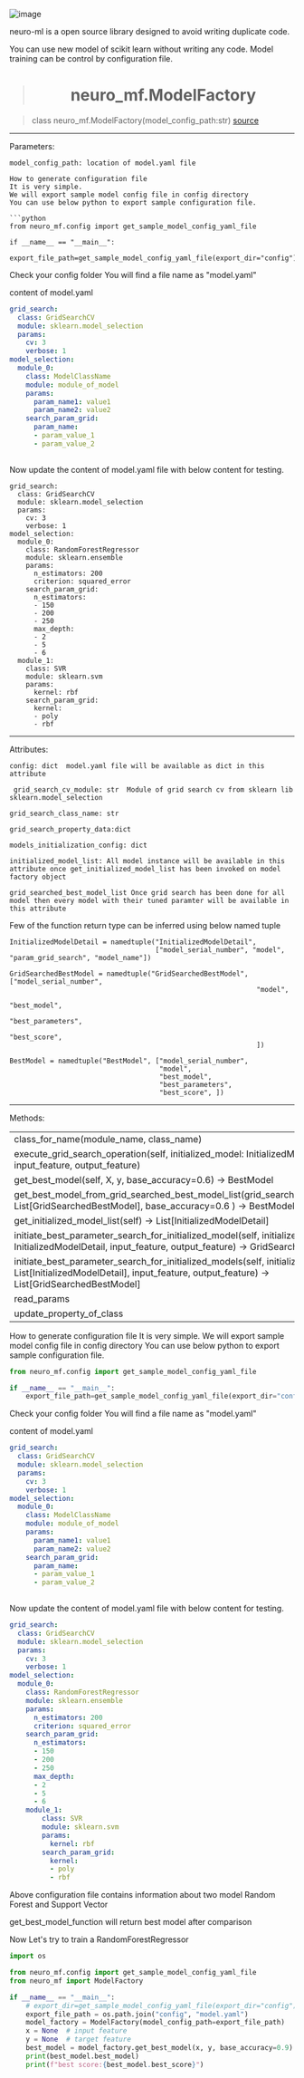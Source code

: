 ![image](https://user-images.githubusercontent.com/34875169/177150753-b68b0c66-3b15-4ecc-b168-1a77ebc3fc62.png)


neuro-ml is a open source library designed to avoid writing duplicate code.

You can use new model of scikit learn without writing any code.
Model training can be control by configuration file.
> # <center>neuro_mf.ModelFactory</center>

>class neuro_mf.ModelFactory(model_config_path:str) [source](https://github.com/avnyadav/neuro_mf/blob/main/neuro_mf/__init__.py#L33)

<hr>

Parameters:
```
model_config_path: location of model.yaml file

How to generate configuration file
It is very simple.
We will export sample model config file in config directory
You can use below python to export sample configuration file.

```python
from neuro_mf.config import get_sample_model_config_yaml_file

if __name__ == "__main__":
    export_file_path=get_sample_model_config_yaml_file(export_dir="config")

```
Check your config folder
You will find a file name as "model.yaml"

content of model.yaml

```yaml
grid_search:
  class: GridSearchCV
  module: sklearn.model_selection
  params:
    cv: 3
    verbose: 1
model_selection:
  module_0:
    class: ModelClassName
    module: module_of_model
    params:
      param_name1: value1
      param_name2: value2
    search_param_grid:
      param_name:
      - param_value_1
      - param_value_2
  
```
Now update the content of model.yaml file with below content for testing.
```
grid_search:
  class: GridSearchCV
  module: sklearn.model_selection
  params:
    cv: 3
    verbose: 1
model_selection:
  module_0:
    class: RandomForestRegressor
    module: sklearn.ensemble
    params:
      n_estimators: 200
      criterion: squared_error
    search_param_grid:
      n_estimators:
      - 150
      - 200
      - 250
      max_depth:
      - 2
      - 5
      - 6
  module_1:
    class: SVR
    module: sklearn.svm
    params:
      kernel: rbf
    search_param_grid:
      kernel:
      - poly
      - rbf
```


<hr>
Attributes:


``config: dict 
model.yaml file will be available as dict in this attribute
``

`` 
grid_search_cv_module: str 
Module of grid search cv from sklearn lib sklearn.model_selection
``

``
grid_search_class_name: str
``

``
grid_search_property_data:dict
``

``
models_initialization_config: dict
``

``
initialized_model_list:
All model instance will be available in this attribute once get_initialized_model_list has been invoked on model factory object
``

``
grid_searched_best_model_list
Once grid search has been done for all model then every model with their tuned paramter will be available in this attribute
``

Few of the function return type can be inferred using 
below named tuple

```
InitializedModelDetail = namedtuple("InitializedModelDetail",
                                    ["model_serial_number", "model", "param_grid_search", "model_name"])

GridSearchedBestModel = namedtuple("GridSearchedBestModel", ["model_serial_number",
                                                             "model",
                                                             "best_model",
                                                             "best_parameters",
                                                             "best_score",
                                                             ])

BestModel = namedtuple("BestModel", ["model_serial_number",
                                     "model",
                                     "best_model",
                                     "best_parameters",
                                     "best_score", ])

```

<hr>
Methods:

<table>
<tr>
<td>class_for_name(module_name, class_name)</td>
</tr>

<tr><td>execute_grid_search_operation(self, initialized_model: InitializedModelDetail, input_feature,
                                      output_feature)</td>
</tr>
<tr><td>get_best_model(self, X, y, base_accuracy=0.6) -> BestModel</td>
</tr>
<tr><td>get_best_model_from_grid_searched_best_model_list(grid_searched_best_model_list: List[GridSearchedBestModel],
                                                          base_accuracy=0.6
                                                          ) -> BestModel</td>
</tr>
<tr><td>get_initialized_model_list(self) -> List[InitializedModelDetail]</td>
</tr>

<tr><td>initiate_best_parameter_search_for_initialized_model(self, initialized_model: InitializedModelDetail,
                                                             input_feature,
                                                             output_feature) -> GridSearchedBestModel</td>
</tr>

<tr><td>initiate_best_parameter_search_for_initialized_models(self,
                                                              initialized_model_list: List[InitializedModelDetail],
                                                              input_feature,
                                                              output_feature) -> List[GridSearchedBestModel]</td>
</tr>

<tr><td>read_params</td>
</tr>

<tr><td>update_property_of_class</td>
</tr>
</table>



How to generate configuration file
It is very simple.
We will export sample model config file in config directory
You can use below python to export sample configuration file.

```python
from neuro_mf.config import get_sample_model_config_yaml_file

if __name__ == "__main__":
    export_file_path=get_sample_model_config_yaml_file(export_dir="config")

```
Check your config folder
You will find a file name as "model.yaml"

content of model.yaml

```yaml
grid_search:
  class: GridSearchCV
  module: sklearn.model_selection
  params:
    cv: 3
    verbose: 1
model_selection:
  module_0:
    class: ModelClassName
    module: module_of_model
    params:
      param_name1: value1
      param_name2: value2
    search_param_grid:
      param_name:
      - param_value_1
      - param_value_2
  
```

Now update the content of model.yaml file with below content for testing.
```yaml
grid_search:
  class: GridSearchCV
  module: sklearn.model_selection
  params:
    cv: 3
    verbose: 1
model_selection:
  module_0:
    class: RandomForestRegressor
    module: sklearn.ensemble
    params:
      n_estimators: 200
      criterion: squared_error
    search_param_grid:
      n_estimators:
      - 150
      - 200
      - 250
      max_depth:
      - 2
      - 5
      - 6
    module_1:
        class: SVR
        module: sklearn.svm
        params:
          kernel: rbf
        search_param_grid:
          kernel:
          - poly
          - rbf
```
Above configuration file contains information about two model Random Forest and Support Vector



get_best_model_function will return best model after comparison


Now Let's try to train a RandomForestRegressor
```python
import os

from neuro_mf.config import get_sample_model_config_yaml_file
from neuro_mf import ModelFactory

if __name__ == "__main__":
    # export_dir=get_sample_model_config_yaml_file(export_dir="config")
    export_file_path = os.path.join("config", "model.yaml")
    model_factory = ModelFactory(model_config_path=export_file_path)
    x = None  # input feature
    y = None  # target feature
    best_model = model_factory.get_best_model(x, y, base_accuracy=0.9)
    print(best_model.best_model)
    print(f"best score:{best_model.best_score}")



```


